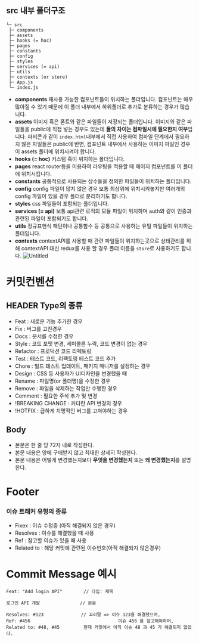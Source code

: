 ## src 내부 폴더구조

```
└─ src
 ├─ components
 ├─ assets
 ├─ hooks (= hoc)
 ├─ pages
 ├─ constants
 ├─ config
 ├─ styles
 ├─ services (= api)
 ├─ utils
 ├─ contexts (or store)
 ├─ App.js
 └─ index.js
```

- **components**
  재사용 가능한 컴포넌트들이 위치하는 폴더입니다.
  컴포넌트는 매우 많아질 수 있기 때문에 이 폴더 내부에서 하위폴더로 추가로 분류하는 경우가 많습니다.
- **assets**
  이미지 혹은 폰트와 같은 파일들이 저장되는 폴더입니다.
  이미지와 같은 파일들을 public에 직접 넣는 경우도 있는데 **둘의 차이는 컴파일시에 필요한지 여부**입니다.
  파비콘과 같이 `index.html`내부에서 직접 사용하여 컴파일 단계에서 필요하지 않은 파일들은 public에
  반면, 컴포넌트 내부에서 사용하는 이미지 파일인 경우 이 assets 폴더에 위치시켜야 합니다.
- **hooks (= hoc)**
  커스텀 훅이 위치하는 폴더입니다.
- **pages**
  react router등을 이용하여 라우팅을 적용할 때 페이지 컴포넌트를 이 폴더에 위치시킵니다.
- **constants**
  공통적으로 사용되는 상수들을 정의한 파일들이 위치하는 폴더입니다.
- **config**
  config 파일이 많지 않은 경우 보통 최상위에 위치시켜놓지만 여러개의 config 파일이 있을 경우 폴더로 분리하기도 합니다.
- **styles**
  css 파일들이 포함되는 폴더입니다.
- **services (= api)**
  보통 api관련 로직의 모듈 파일이 위치하며 auth와 같이 인증과 관련된 파일이 포함되기도 합니다.
- **utils**
  정규표현식 패턴이나 공통함수 등 공통으로 사용하는 유틸 파일들이 위치하는 폴더입니다.
- **contexts**
  contextAPI를 사용할 때 관련 파일들이 위치하는곳으로 상태관리를 위해 contextAPI 대신 redux를 사용 할 경우 폴더 이름을 `store`로 사용하기도 합니다.
  ![Untitled](https://prod-files-secure.s3.us-west-2.amazonaws.com/07f0fd8d-9bba-4cb3-973b-67f26ef2e0da/87d26f17-67de-4845-890b-838e3a98ac4b/Untitled.png)

# 커밋컨벤션

## HEADER Type의 종류

- Feat : 새로운 기능 추가한 경우
- Fix : 버그를 고친경우
- Docs : 문서를 수정한 경우
- Style : 코드 포맷 변경, 세미콜론 누락,
  코드 변경이 없는 경우
- Refactor : 프로덕션 코드 리펙토링
- Test : 테스트 코드, 리펙토링 테스트 코드 추가
- Chore : 빌드 테스트 업데이트, 패키지 매니저를 설정하는 경우
- Design : CSS 등 사용자가 UI디자인을 변경했을 때
- Rename : 파일명(or 폴더명)을 수정한 경우
- Remove : 파일을 삭제하는 작업만 수행한 경우
- Comment : 필요한 주석 추가 및 변경
- !BREAKING CHANGE : 커다란 API 변경의 경우
- !HOTFIX : 급하게 치명적인 버그를 고쳐야하는 경우

## Body

- 본문은 한 줄 당 72자 내로 작성한다.
- 본문 내용은 양에 구애받지 않고 최대한 상세히 작성한다.
- 본문 내용은 어떻게 변경했는지보다 **무엇을 변경했는지** 또는 **왜 변경했는지**를 설명한다.

# Footer

### 이슈 트래커 유형의 종류

- Fixex : 이슈 수정중 (아직 해결되지 않은 경우)
- Resolves : 이슈를 해결했을 때 사용
- Ref : 참고할 이슈가 있을 때 사용
- Related to : 해당 커밋에 관련된 이슈번호(아직 해결되지 않은경우)

# Commit Message 예시

```
Feat: "Add login API"        // 타입: 제목

로그인 API 개발               // 본문

Resolves: #123              // 꼬리말 => 이슈 123을 해결했으며,
Ref: #456                                 이슈 456 를 참고해야하며,
Related to: #48, #45         현재 커밋에서 아직 이슈 48 과 45 가 해결되지 않았다.
```

